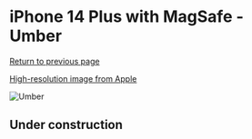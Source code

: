 # iPhone 14 Plus with MagSafe - Umber

[Return to previous page](/iphone_14)

[High-resolution image from Apple](https://store.storeimages.cdn-apple.com/8756/as-images.apple.com/is/MPPD3?wid=4500&hei=4500&fmt=png)

<div style="width: 500px"><img src="/almost_uncompressed/MPPD3.webp" alt="Umber"></div>

## Under construction
